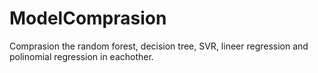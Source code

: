 # ModelComprasion
Comprasion the random forest, decision tree, SVR, lineer regression and polinomial regression in eachother.

